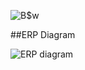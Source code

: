 
![B$w](https://github.com/kenkwoelizabeth/Sams-Club-Coffee-Ordering-System/assets/46757955/03aa28f8-c183-4efa-81cd-f100d7e5f7d9)

##ERP Diagram

![ERP diagram](https://github.com/kenkwoelizabeth/Sams-Club-Coffee-Ordering-System/assets/46757955/916e8ad2-33f3-4fe3-af5d-8f6bfb50bf49)
